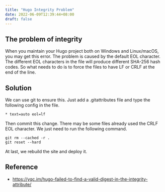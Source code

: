 ```yaml
---
title: "Hugo Integrity Problem"
date: 2022-06-09T12:39:44+08:00
draft: false
---
```

## The problem of integrity
When you maintain your Hugo project both on Windows and Linux/macOS, you may get this error. 
The problem is caused by the default EOL character. 
The different EOL characters in the file will produce different SHA-256 hash codes.
So what needs to do is to force the files to have LF or CRLF at the end of the line. 

## Solution
We can use git to ensure this. Just add a .gitattributes file and type the following config in the file.
~~~
* text=auto eol=lf
~~~
Then commit this change. There may be some files already used the CRLF EOL character. We just need to run the following command.
~~~
git rm --cached -r .
git reset --hard
~~~
At last, we rebuild the site and deploy it.

## Reference
* https://yqc.im/hugo-failed-to-find-a-valid-digest-in-the-integrity-attribute/